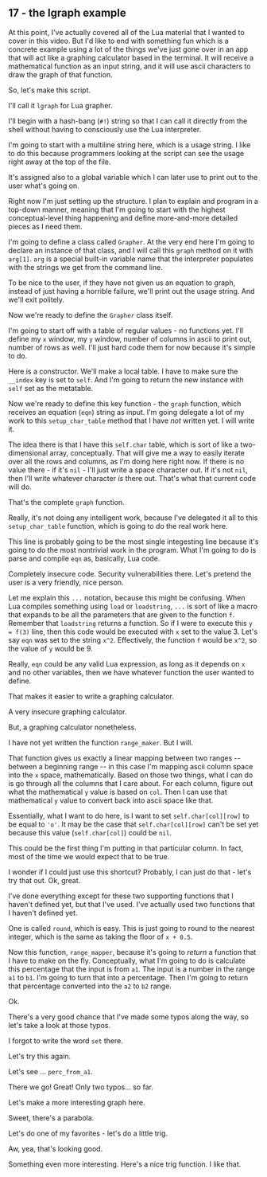 ## 17 - the lgraph example

At this point, I've actually covered all of the Lua material
that I wanted to cover in this video. But I'd like to end
with something fun which is a concrete example using a lot
of the things we've just gone over in an app that will act
like a graphing calculator based in the terminal.
It will receive a mathematical function as an input string,
and it will use ascii characters to draw the graph of
that function.

So, let's make this script.

I'll call it `lgraph` for Lua grapher.

I'll begin with a hash-bang (`#!`) string so that I
can call it directly from the shell without having to
consciously use the Lua interpreter.

<!-- 0:44 -->

I'm going to start with a multiline string here, which
is a usage string.
I like to do this because programmers looking at the script
can see the usage right away at the top of the file.

It's assigned also to a global variable which I can later use
to print out to the user what's going on.

Right now I'm just setting up the structure.
I plan to explain and program in a top-down manner, meaning
that I'm going to start with the highest conceptual-level
thing happening and define more-and-more detailed pieces as
I need them.

<!-- 1:27 -->

I'm going to define a class called `Grapher`.
At the very end here I'm going to declare an instance of that
class, and I will call this `graph` method on it with `arg[1]`.
`arg` is a special built-in variable name that the interpreter
populates with the strings we get from the command line.

To be nice to the user, if they have not given us an equation
to graph, instead of just having a horrible failure, we'll
print out the usage string. And we'll exit politely.

Now we're ready to define the `Grapher` class itself.

I'm going to start off with a table of regular values - no
functions yet.
I'll define my `x` window, my `y` window, number of columns
in ascii to print out, number of rows as well.
I'll just hard code them for now because it's simple to do.

Here is a constructor.
We'll make a local table.
I have to make sure the `__index` key is set to `self`.
And I'm going to return the new instance with `self` set
as the metatable.

<!-- 2:50 -->

Now we're ready to define this key function - the `graph`
function, which receives an equation (`eqn`) string as input.
I'm going delegate a lot of my work to this `setup_char_table`
method that I have *not* written yet. I will write it.

The idea there is that I have this `self.char` table, which is
sort of like a two-dimensional array, conceptually.
That will give me a way to easily iterate over all the rows 
and columns, as I'm doing here right now.
If there is no value there - if it's `nil` - I'll just write
a space character out. If it's not `nil`, then I'll write
whatever character *is* there out.
That's what that current code will do.

That's the complete `graph` function.

<!-- 3:43 -->

Really, it's not doing any intelligent work, because I've
delegated it all to this `setup_char_table` function, which
is going to do the real work here.

This line is probably going to be the most single integesting
line because it's going to do the most nontrivial work in the
program.
What I'm going to do is parse and compile `eqn` as, basically,
Lua code.

<!-- 4:10 -->

Completely insecure code.
Security vulnerabilities there.
Let's pretend the user is a very friendly, nice person.

Let me explain this `...` notation, because this might be
confusing.
When Lua compiles something using `load` or `loadstring`,
`...` is sort of like a macro that expands to be all the
parameters that are given to the function `f`.
Remember that `loadstring` returns a function. So if I were
to execute this `y = f(3)` line, then this code would be
executed with `x` set to the value 3.
Let's say `eqn` was set to the string `x^2`.
Effectively, the function `f` would be `x^2`, so the value
of `y` would be 9.

Really, `eqn` could be any valid Lua expression, as long as
it depends on `x` and no other variables, then we have
whatever function the user wanted to define.

That makes it easier to write a graphing calculator.

A very insecure graphing calculator.

But, a graphing calculator nonetheless.

I have not yet written the function `range_maker`.
But I will.

That function gives us exactly a linear mapping between
two ranges -- between a beginning range -- in this case I'm
mapping ascii column space into the `x` space, mathematically.
Based on those two things, what I can do is go through all the
columns that I care about. For each column, figure out what the
mathematical `y` value is based on `col`.
Then I can use that mathematical `y` value to convert back
into ascii space like that.

Essentially, what I want to do here, is I want to set
`self.char[col][row]` to be equal to `'o'`. It may be the case that
`self.char[col][row]` can't be set yet because this value
(`self.char[col]`) could be `nil`.

<!-- 6:32 -->

This could be the first thing I'm putting in that particular column.
In fact, most of the time we would expect that to be true.

I wonder if I could just use this shortcut?
Probably, I can just do that - let's try that out.
Ok, great.

I've done everything except for these two supporting functions
that I haven't defined yet, but that I've used.
I've actually used two functions that I haven't defined yet.

One is called `round`, which is easy.
This is just going to round to the nearest integer, which is
the same as taking the floor of `x + 0.5`.

Now this function, `range_mapper`, because it's going to
*return* a function that I have to make on the fly.
Conceptually, what I'm going to do is calculate this percentage
that the input is from `a1`. The input is a number in the range
`a1` to `b1`. I'm going to turn that into a percentage. Then
I'm going to return that percentage converted into the
`a2` to `b2` range.

Ok.

There's a very good chance that I've made some typos along the
way, so let's take a look at those typos.

I forgot to write the word `set` there.

Let's try this again.

Let's see ... `perc_from_a1`.

There we go! Great! Only two typos... so far.

Let's make a more interesting graph here.

Sweet, there's a parabola.

Let's do one of my favorites - let's do a little trig.

Aw, yea, that's looking good.

Something even more interesting.
Here's a nice trig function.
I like that.

